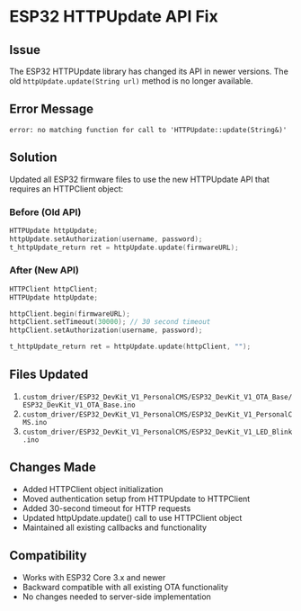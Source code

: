 # ESP32 HTTPUpdate API Fix

## Issue
The ESP32 HTTPUpdate library has changed its API in newer versions. The old `httpUpdate.update(String url)` method is no longer available.

## Error Message
```
error: no matching function for call to 'HTTPUpdate::update(String&)'
```

## Solution
Updated all ESP32 firmware files to use the new HTTPUpdate API that requires an HTTPClient object:

### Before (Old API)
```cpp
HTTPUpdate httpUpdate;
httpUpdate.setAuthorization(username, password);
t_httpUpdate_return ret = httpUpdate.update(firmwareURL);
```

### After (New API)
```cpp
HTTPClient httpClient;
HTTPUpdate httpUpdate;

httpClient.begin(firmwareURL);
httpClient.setTimeout(30000); // 30 second timeout
httpClient.setAuthorization(username, password);

t_httpUpdate_return ret = httpUpdate.update(httpClient, "");
```

## Files Updated
1. `custom_driver/ESP32_DevKit_V1_PersonalCMS/ESP32_DevKit_V1_OTA_Base/ESP32_DevKit_V1_OTA_Base.ino`
2. `custom_driver/ESP32_DevKit_V1_PersonalCMS/ESP32_DevKit_V1_PersonalCMS.ino`
3. `custom_driver/ESP32_DevKit_V1_PersonalCMS/ESP32_DevKit_V1_LED_Blink.ino`

## Changes Made
- Added HTTPClient object initialization
- Moved authentication setup from HTTPUpdate to HTTPClient
- Added 30-second timeout for HTTP requests
- Updated httpUpdate.update() call to use HTTPClient object
- Maintained all existing callbacks and functionality

## Compatibility
- Works with ESP32 Core 3.x and newer
- Backward compatible with all existing OTA functionality
- No changes needed to server-side implementation